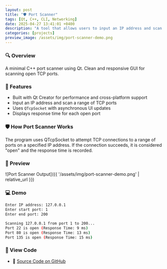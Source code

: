 ```yaml
---
layout: post
title: "🛡️ Port Scanner"
tags: [Qt, C++, CLI, Networking]
date: 2025-04-27 13:41:01 +0400
description: "A tool that allows users to input an IP address and scan a range of TCP ports."
categories: [projects]
preview_image: /assets/img/port-scanner-demo.png
---
```

### 🔍 Overview
A minimal C++ port scanner using Qt. Clean and responsive GUI for scanning open TCP ports.

### 🚀 Features
- Built with Qt Creator for performance and cross-platform support
- Input an IP address and scan a range of TCP ports
- Uses `QTcpSocket` with asynchronous UI updates
- Displays response time for each open port

### 🛡️ How Port Scanner Works
The program uses QTcpSocket to attempt TCP connections to a range of ports on a specified IP address.
If the connection succeeds, it is considered "open" and the response time is recorded.

### 📸 Preview
![Port Scanner Output]({{ '/assets/img/port-scanner-demo.png' | relative_url }})


### 💻 Demo
```sh  
Enter IP address: 127.0.0.1  
Enter start port: 1  
Enter end port: 200

Scanning 127.0.0.1 from port 1 to 200...  
Port 22 is open (Response Time: 9 ms)  
Port 80 is open (Response Time: 13 ms)  
Port 135 is open (Response Time: 15 ms)  
```

### 🔗 View Code
- 🔧 [Source Code on GitHub](https://github.com/anthony-reese/port-scanner)
